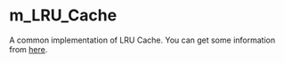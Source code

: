 # m_LRU_Cache
A common implementation of LRU Cache.
You can get some information from [here](https://morisa66.github.io/2021/03/23/LRUCache/).
